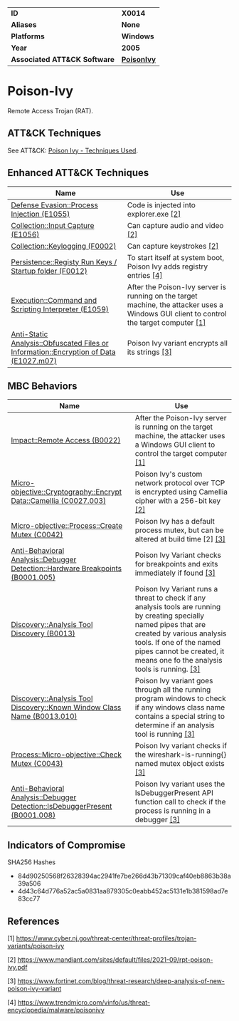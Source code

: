 
<table>
<tr>
<td><b>ID</b></td>
<td><b>X0014</b></td>
</tr>
<tr>
<td><b>Aliases</b></td>
<td><b>None</b></td>
</tr>
<tr>
<td><b>Platforms</b></td>
<td><b>Windows</b></td>
</tr>
<tr>
<td><b>Year</b></td>
<td><b>2005</b></td>
</tr>
<tr>
<td><b>Associated ATT&CK Software</b></td>
<td><b><a href="https://attack.mitre.org/software/S0012/">PoisonIvy</a></b></td>
</tr>
</table>


Poison-Ivy
==========
Remote Access Trojan (RAT).

ATT&CK Techniques
-----------------
See ATT&CK: [Poison Ivy - Techniques Used](https://attack.mitre.org/software/S0012/).

Enhanced ATT&CK Techniques
---------
|Name|Use|
|---|---|
|[Defense Evasion::Process Injection (E1055)](../defense-evasion/process-injection.md)|Code is injected into explorer.exe [[2]](#2)|
|[Collection::Input Capture (E1056)](../collection/input-capture.md)|Can capture audio and video  [[2]](#2)|
|[Collection::Keylogging (F0002)](../collection/keylogging.md)|Can capture keystrokes  [[2]](#2)|
|[Persistence::Registy Run Keys / Startup folder (F0012)](../persistence/registry-run-keys-startup-folder.md)|To start itself at system boot, Poison Ivy adds registry entries [[4]](#4)|
|[Execution::Command and Scripting Interpreter (E1059)](../execution/command-and-scripting-interpreter.md)|After the Poison-Ivy server is running on the target machine, the attacker uses a Windows GUI client to control the target computer [[1]](#1)|
|[Anti-Static Analysis::Obfuscated Files or Information::Encryption of Data (E1027.m07)](../anti-static-analysis/executable-code-obfuscation.md)|Poison Ivy variant encrypts all its strings [[3]](#3)|

MBC Behaviors
---------
|Name|Use|
|---|---|
|[Impact::Remote Access (B0022)](../impact/remote-access.md)|After the Poison-Ivy server is running on the target machine, the attacker uses a Windows GUI client to control the target computer [[1]](#1)|
|[Micro-objective::Cryptography::Encrypt Data::Camellia (C0027.003)](../micro-behaviors/cryptography/encrypt-data.md)|Poison Ivy's custom network protocol over TCP is encrypted using Camellia cipher with a 256-bit key  [[2]](#2)|
|[Micro-objective::Process::Create Mutex (C0042)](../micro-behaviors/process/create-mutex.md)|Poison Ivy has a default process mutex, but can be altered at build time [2] [[3]](#3)|
|[Anti-Behavioral Analysis::Debugger Detection::Hardware Breakpoints (B0001.005)](../anti-behavioral-analysis/debugger-detection.md)|Poison Ivy Variant checks for breakpoints and exits immediately if found [[3]](#3)|
|[Discovery::Analysis Tool Discovery (B0013)](../discovery/anlaysis-tool-discovery.md)|Poison Ivy Variant runs a threat to check if any analysis tools are running by creating specially named pipes that are created by various analysis tools. If one of the named pipes cannot be created, it means one fo the analysis tools is running.  [[3]](#3)|
|[Discovery::Analysis Tool Discovery::Known Window Class Name (B0013.010)](../discovery/anlaysis-tool-discovery.md)|Poison Ivy variant goes through all the running program windows to check  if any windows class name contains a special string to determine if an analysis tool is running [[3]](#3)|
|[Process::Micro-objective::Check Mutex (C0043)](../micro-behaviors/process/check-mutex.md)|Poison Ivy variant checks if the wireshark-is-running{} named mutex object exists [[3]](#3)|
|[Anti-Behavioral Analysis::Debugger Detection::IsDebuggerPresent (B0001.008)](../anti-behavioral-analysis/debugger-detection.md)|Poison Ivy variant uses the IsDebuggerPresent API function call to check if the process is running in a debugger [[3]](#3)|

Indicators of Compromise
------------------------
SHA256 Hashes
- 84d90250568f26328394ac2941fe7be266d43b71309caf40eb8863b38a39a506
- 4d43c64d776a52ac5a0831aa879305c0eabb452ac5131e1b381598ad7e83cc77

## References

<a name="1">[1]</a> https://www.cyber.nj.gov/threat-center/threat-profiles/trojan-variants/poison-ivy

<a name="2">[2]</a> https://www.mandiant.com/sites/default/files/2021-09/rpt-poison-ivy.pdf

<a name="3">[3]</a> https://www.fortinet.com/blog/threat-research/deep-analysis-of-new-poison-ivy-variant

<a name="4">[4]</a> https://www.trendmicro.com/vinfo/us/threat-encyclopedia/malware/poisonivy